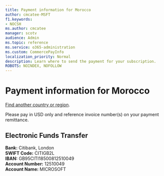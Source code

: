 ```yaml
---
title: Payment information for Morocco
author: cmcatee-MSFT
f1.keywords:
- NOCSH
ms.author: cmcatee
manager: scotv
audience: Admin
ms.topic: reference
ms.service: o365-administration
ms.custom: CommercePayInfo
localization_priority: Normal
description: Learn where to send the payment for your subscription.
ROBOTS: NOINDEX, NOFOLLOW
---                                
```


# Payment information for Morocco

[Find another country or region](../billing-and-payments/pay-for-your-subscription.md).

Please pay in USD only and reference invoice number(s) on your payment remittance.

## Electronic Funds Transfer

**Bank:** Citibank, London  
**SWIFT Code:** CITIGB2L  
**IBAN:** GB95CITI18500812510049  
**Account Number:** 12510049  
**Account Name:** MICROSOFT  